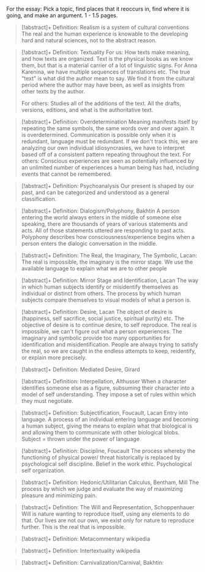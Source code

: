 For the essay: Pick a topic, find places that it reoccurs in, find where it is going, and make an argument. 1 - 1.5 pages.


>[!abstract]+ Definition: Realism
>is a system of cultural conventions
>The real and the human experience is knowable to the developing hard and natural sciences, not to the abstract reason.


>[!abstract]+ Definition: Textuality
>For us: How texts make meaning, and how texts are organized. Text is the physical books as we know them, but that is a material carrier of a lot of linguistic signs. For Anna Karenina, we have multiple sequences of translations etc. The true "text" is what did the author mean to say. We find it from the cultural period where the author may have been, as well as insights from other texts by the author. 
>
>For others: Studies all of the additions of the text. All the drafts, versions, editions, and what is the authoritative text.


>[!abstract]+ Definition: Overdetermination
>Meaning manifests itself by repeating the same symbols, the same words over and over again. It is overdetermined. Communication is possible only when it is redundant, language must be redundant. If we don't track this, we are analyzing our own individual idiosyncrasies, we have to interpret based off of a consistent pattern repeating throughout the text.
>For others: Conscious experiences are seen as potentially influenced by an unlimited number of experiences a human being has had, including events that cannot be remembered.
>


>[!abstract]+ Definition: Psychoanalysis
>Our present is shaped by our past, and can be categorized and understood as a general classification.

>[!abstract]+ Definition: Dialogism/Polyphony, Bakhtin
>A person entering the world always enters in the middle of someone else speaking, there are thousands of years of various statements and acts. All of those statements uttered are responding to past acts. Polyphony describes how consciousness/experience begins when a person enters the dialogic conversation in the middle.  
>


>[!abstract]+ Definition: The Real, the Imaginary, The Symbolic, Lacan:
>The real is impossible, the imaginary is the mirror stage. We use the available language to explain what we are to other people 

>[!abstract]+ Definition: Mirror Stage and Identification, Lacan
>The way in which human subjects identify or misidentify themselves as individual or distinct from others. The process by which human subjects compare themselves to visual models of what a person is. 


>[!abstract]+ Definition: Desire, Lacan
> The object of desire is (happiness, self sacrifice, social justice, spiritual purity) etc. The objective of desire is to continue desire, to self reproduce. The real is impossible, we can't figure out what a person experiences. The imaginary and symbolic provide too many opportunities for identification and misidentification. People are always trying to satisfy the real, so we are caught in the endless attempts to keep, reidentify, or explain more precisely. 

>[!abstract]+ Definition: Mediated Desire, Girard

>[!abstract]+ Definition: Interpellation, Althusser
>When a character identifies someone else as a figure, subsuming their character into a model of self understanding. They impose a set of rules within which they must negotiate.
>

>[!abstract]+ Definition: Subjectification, Foucault, Lacan
>Entry into language. A process of an individual entering language and becoming a human subject, giving the means to explain what that biological is and allowing them to communicate with other biological blobs. 
>Subject = thrown under the power of language

>[!abstract]+ Definition: Discipline, Foucault
>The process whereby the functioning of physical power/ threat historically is replaced by psychological self discipline. Belief in the work ethic. Psychological self organization.

>[!abstract]+ Definition: Hedonic/Utilitarian Calculus, Bentham, Mill
> The process by which we judge and evaluate the way of maximizing pleasure and minimizing pain. 

>[!abstract]+ Definition: The Will and Representation, Schoppenhauer
> Will is nature wanting to reproduce itself, using any elements to do that. Our lives are not our own, we exist only for nature to reproduce further. This is the real that is impossible. 

>[!abstract]+ Definition: Metacommentary
wikipedia

>[!abstract]+ Definition: Intertextuality
wikipedia

>[!abstract]+ Definition: Carnivalization/Carnival, Bakhtin:
